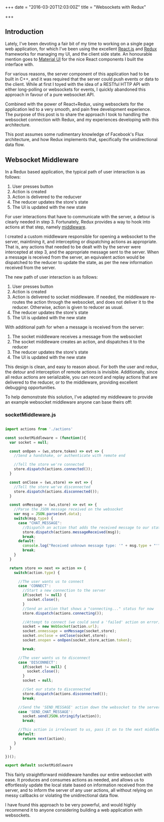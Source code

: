 +++
date = "2016-03-20T12:03:00Z"
title = "Websockets with Redux"

+++

## Introduction

Lately, I've been devoting a fair bit of my time to working on a single page
web application, for which I've been using the excellent [React.js](https://facebook.github.io/react/)
and [Redux](http://redux.js.org) frameworks for managing my UI, and the client
side state. An honourable mention goes to [Material UI](http://material-ui.com)
for the nice React components I built the interface with.

For various reasons, the server component of this application had to be built in
C++, and it was required that the server could push events or data to the client.
While at first I toyed with the idea of a RESTful HTTP API with either long-polling
or websockets for events, I quickly abandoned this approach in favour of a pure
websocket API.

Combined with the power of React+Redux, using websockets for the application led
to a very smooth, and pain free development experience. The purpose of this post
is to share the approach I took to handling the websocket connection with Redux,
and my experiences developing with this architecture.

This post assumes some rudimentary knowledge of Facebook's Flux architecture,
and how Redux implements that, specifically the unidirectional data flow.

## Websocket Middleware

In a Redux based application, the typical path of user interaction is as follows:

1. User presses button
2. Action is created
3. Action is delivered to the reducver
4. The reducer updates the store's state
5. The UI is updated with the new state

For user interactions that have to communicate with the server, a detour is
clearly needed in step 3. Fortunately, Redux provides a way to hook into actions
at that step, namely [middleware](http://redux.js.org/docs/advanced/Middleware.html).

I created a custom middleware responsible for opening a websocket to the server,
maintining it, and intercepting or dispatching actions as appropriate. That is,
any actions that needed to be dealt with by the server were intercepted at
step 3, and the appropriate message sent to the server. When a message is
received from the server, an equivalent action would be dispatched to the reducer
to update the state, as per the new information received from the server.

The new path of user interaction is as follows:

1. User presses button
2. Action is created
3. Action is delivered to socket middleware. If needed, the middleware re-routes
   the action through the websocket, and does not deliver it to the reducer.
   Otherwise, action is given to reducer as usual.
4. The reducer updates the store's state
5. The UI is updated with the new state

With additional path for when a message is received from the server:

1. The socket middleware receives a message from the websocket
2. The socket middleware creates an action, and dispatches it to the reducer
3. The reducer updates the store's state
4. The UI is updated with the new state

This design is clean, and easy to reason about. For both the user and redux, the
detour and interception of remote actions is invisible. Additionally, since all
redux actions are serializable, you can record and replay actions that are
delivered to the reducer, or to the middleware, providing excellent debugging
opportunities.

To help demonstrate this solution, I've adapted my middleware to provide an
example websocket middleware anyone can base theirs off:

### socketMiddleware.js
```javascript

import actions from './actions'

const socketMiddleware = (function(){ 
  var socket = null;

  const onOpen = (ws,store,token) => evt => {
    //Send a handshake, or authenticate with remote end

    //Tell the store we're connected
    store.dispatch(actions.connected());
  }

  const onClose = (ws,store) => evt => {
    //Tell the store we've disconnected
    store.dispatch(actions.disconnected());
  }

  const onMessage = (ws,store) => evt => {
    //Parse the JSON message received on the websocket
    var msg = JSON.parse(evt.data);
    switch(msg.type) {
      case "CHAT_MESSAGE":
        //Dispatch an action that adds the received message to our state
        store.dispatch(actions.messageReceived(msg));
        break;
      default:
        console.log("Received unknown message type: '" + msg.type + "'");
        break;
    }
  }

  return store => next => action => {
    switch(action.type) {

      //The user wants us to connect
      case 'CONNECT':
        //Start a new connection to the server
        if(socket != null) {
          socket.close();
        }
        //Send an action that shows a "connecting..." status for now
        store.dispatch(actions.connecting());

        //Attempt to connect (we could send a 'failed' action on error)
        socket = new WebSocket(action.url);
        socket.onmessage = onMessage(socket,store);
        socket.onclose = onClose(socket,store);
        socket.onopen = onOpen(socket,store,action.token);

        break;

      //The user wants us to disconnect
      case 'DISCONNECT':
        if(socket != null) {
          socket.close();
        }
        socket = null;

        //Set our state to disconnected
        store.dispatch(actions.disconnected());
        break;

      //Send the 'SEND_MESSAGE' action down the websocket to the server
      case 'SEND_CHAT_MESSAGE':
        socket.send(JSON.stringify(action));
        break;

      //This action is irrelevant to us, pass it on to the next middleware
      default:
        return next(action);
    }
  }

})();

export default socketMiddleware
```

This fairly straightforward middleware handles our entire websocket with ease.
It produces and consumes actions as needed, and allows us to effortlessly
update the local state based on information received from the server, and to
inform the server of any user actions, all without relying on messy callbacks
or violating the unidirectional data flow.

I have found this approach to be very powerful, and would highly recommend it
to anyone considering building a web application with websockets.
